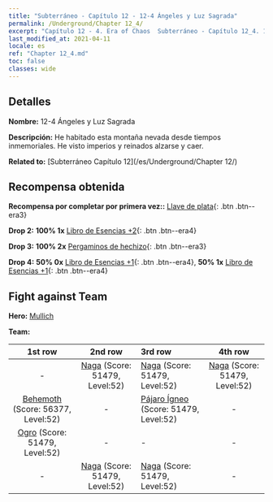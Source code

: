 ```yaml
---
title: "Subterráneo - Capítulo 12 - 12-4 Ángeles y Luz Sagrada"
permalink: /Underground/Chapter 12_4/
excerpt: "Capítulo 12 - 4. Era of Chaos  Subterráneo - Capítulo 12_4. 12-4 Ángeles y Luz Sagrada"
last_modified_at: 2021-04-11
locale: es
ref: "Chapter 12_4.md"
toc: false
classes: wide
---
```


## Detalles

 **Nombre:** 12-4 Ángeles y Luz Sagrada

 **Descripción:** He habitado esta montaña nevada desde tiempos inmemoriales. He visto imperios y reinados alzarse y caer.

 **Related to:** [Subterráneo Capítulo 12](/es/Underground/Chapter 12/)

## Recompensa obtenida

 **Recompensa por completar por primera vez::** [Llave de plata](/es/Items/con_693/){: .btn .btn--era3}

 **Drop 2:** **100% 1x** [Libro de Esencias +2](/es/Items/mat_53/){: .btn .btn--era4}

 **Drop 3:** **100% 2x** [Pergaminos de hechizo](/es/Items/con_694/){: .btn .btn--era3}

 **Drop 4:** **50% 0x** [Libro de Esencias +1](/es/Items/mat_46/){: .btn .btn--era4}, **50% 1x** [Libro de Esencias +1](/es/Items/mat_46/){: .btn .btn--era4}


## Fight against Team
 **Hero:** [Mullich](/es/heroes/Mullich/)

 **Team:**


  | 1st row | 2nd row | 3rd row | 4th row |
  |:----:|:----:|:----|:----:|
  | - | [Naga](/es/units/Naga/) (Score: 51479, Level:52)  | [Naga](/es/units/Naga/) (Score: 51479, Level:52)  | [Naga](/es/units/Naga/) (Score: 51479, Level:52)  |
  | [Behemoth](/es/units/Behemoth/) (Score: 56377, Level:52)  | - | [Pájaro Ígneo](/es/units/Firebird/) (Score: 51479, Level:52)  | - |
  | [Ogro](/es/units/Ogre/) (Score: 51479, Level:52)  | - | - | - |
  | - | [Naga](/es/units/Naga/) (Score: 51479, Level:52)  | [Naga](/es/units/Naga/) (Score: 51479, Level:52)  | - |


